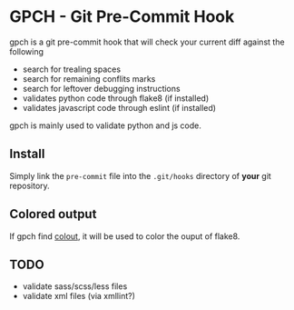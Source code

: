 # GPCH - Git Pre-Commit Hook

gpch is a git pre-commit hook that will check your current diff against the following

 - search for trealing spaces
 - search for remaining conflits marks
 - search for leftover debugging instructions
 - validates python code through flake8 (if installed)
 - validates javascript code through eslint (if installed)

gpch is mainly used to validate python and js code.

## Install
Simply link the `pre-commit` file into the `.git/hooks` directory of **your** git repository.

## Colored output
If gpch find [colout](https://github.com/nojhan/colout), it will be used to color the ouput of flake8.

## TODO
 - validate sass/scss/less files
 - validate xml files (via xmllint?)
